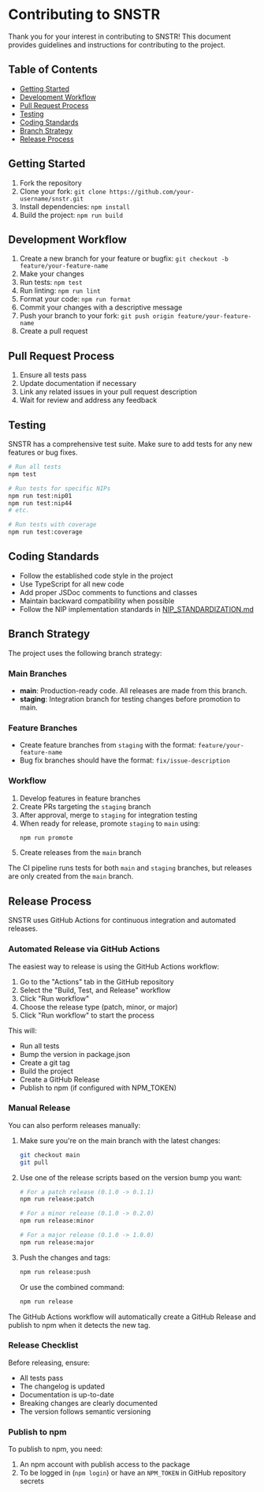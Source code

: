 # Contributing to SNSTR

Thank you for your interest in contributing to SNSTR! This document provides guidelines and instructions for contributing to the project.

## Table of Contents

- [Getting Started](#getting-started)
- [Development Workflow](#development-workflow)
- [Pull Request Process](#pull-request-process)
- [Testing](#testing)
- [Coding Standards](#coding-standards)
- [Branch Strategy](#branch-strategy)
- [Release Process](#release-process)

## Getting Started

1. Fork the repository
2. Clone your fork: `git clone https://github.com/your-username/snstr.git`
3. Install dependencies: `npm install`
4. Build the project: `npm run build`

## Development Workflow

1. Create a new branch for your feature or bugfix: `git checkout -b feature/your-feature-name`
2. Make your changes
3. Run tests: `npm test`
4. Run linting: `npm run lint`
5. Format your code: `npm run format`
6. Commit your changes with a descriptive message
7. Push your branch to your fork: `git push origin feature/your-feature-name`
8. Create a pull request

## Pull Request Process

1. Ensure all tests pass
2. Update documentation if necessary
3. Link any related issues in your pull request description
4. Wait for review and address any feedback

## Testing

SNSTR has a comprehensive test suite. Make sure to add tests for any new features or bug fixes.

```bash
# Run all tests
npm test

# Run tests for specific NIPs
npm run test:nip01
npm run test:nip44
# etc.

# Run tests with coverage
npm run test:coverage
```

## Coding Standards

- Follow the established code style in the project
- Use TypeScript for all new code
- Add proper JSDoc comments to functions and classes
- Maintain backward compatibility when possible
- Follow the NIP implementation standards in [NIP_STANDARDIZATION.md](src/NIP_STANDARDIZATION.md)

## Branch Strategy

The project uses the following branch strategy:

### Main Branches

- **main**: Production-ready code. All releases are made from this branch.
- **staging**: Integration branch for testing changes before promotion to main.

### Feature Branches

- Create feature branches from `staging` with the format: `feature/your-feature-name`
- Bug fix branches should have the format: `fix/issue-description`

### Workflow

1. Develop features in feature branches
2. Create PRs targeting the `staging` branch
3. After approval, merge to `staging` for integration testing
4. When ready for release, promote `staging` to `main` using:
   ```bash
   npm run promote
   ```
5. Create releases from the `main` branch

The CI pipeline runs tests for both `main` and `staging` branches, but releases are only created from the `main` branch.

## Release Process

SNSTR uses GitHub Actions for continuous integration and automated releases.

### Automated Release via GitHub Actions

The easiest way to release is using the GitHub Actions workflow:

1. Go to the "Actions" tab in the GitHub repository
2. Select the "Build, Test, and Release" workflow
3. Click "Run workflow"
4. Choose the release type (patch, minor, or major)
5. Click "Run workflow" to start the process

This will:
- Run all tests
- Bump the version in package.json
- Create a git tag
- Build the project
- Create a GitHub Release
- Publish to npm (if configured with NPM_TOKEN)

### Manual Release

You can also perform releases manually:

1. Make sure you're on the main branch with the latest changes: 
   ```bash
   git checkout main
   git pull
   ```

2. Use one of the release scripts based on the version bump you want:
   ```bash
   # For a patch release (0.1.0 -> 0.1.1)
   npm run release:patch
   
   # For a minor release (0.1.0 -> 0.2.0)
   npm run release:minor
   
   # For a major release (0.1.0 -> 1.0.0)
   npm run release:major
   ```

3. Push the changes and tags:
   ```bash
   npm run release:push
   ```

   Or use the combined command:
   ```bash
   npm run release
   ```

The GitHub Actions workflow will automatically create a GitHub Release and publish to npm when it detects the new tag.

### Release Checklist

Before releasing, ensure:

- All tests pass
- The changelog is updated
- Documentation is up-to-date
- Breaking changes are clearly documented
- The version follows semantic versioning

### Publish to npm

To publish to npm, you need:

1. An npm account with publish access to the package
2. To be logged in (`npm login`) or have an `NPM_TOKEN` in GitHub repository secrets 